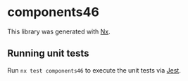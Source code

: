 # components46

This library was generated with [Nx](https://nx.dev).

## Running unit tests

Run `nx test components46` to execute the unit tests via [Jest](https://jestjs.io).
